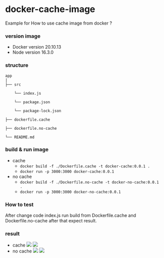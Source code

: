 # docker-cache-image

Example for How to use cache image from docker ?

### version image

- Docker version 20.10.13
- Node version 16.3.0

### structure

```
app
|
├── src

    └── index.js

    └── package.json

    └── package-lock.json

├── dockerfile.cache

├── dockerfile.no-cache

└── README.md
```

### build & run image

- cache
  - `docker build -f ./Dockerfile.cache -t docker-cache:0.0.1 .`
  - `docker run -p 3000:3000 docker-cache:0.0.1`
- no cache
  - `docker build -f ./Dockerfile.no-cache -t docker-no-cache:0.0.1 .`
  - `docker run -p 3000:3000 docker-no-cache:0.0.1`

### How to test

After change code index.js run build from Dockerfile.cache and Dockerfile.no-cache after that expect result.

### result

- cache
  <img src="https://i.imgur.com/jPl9kJ6.jpeg" />
  <img src="https://i.imgur.com/mgPZXAV.jpeg" />
- no cache
  <img src="https://i.imgur.com/g3p5tHl.jpeg" />
  <img src="https://i.imgur.com/Qm2HAc1.jpeg" />
